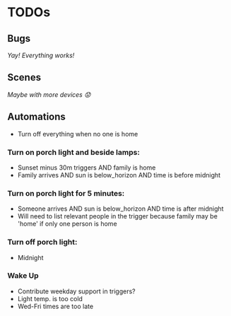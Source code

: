 # TODOs
## Bugs
_Yay! Everything works!_

## Scenes
_Maybe with more devices 😟_

## Automations
- Turn off everything when no one is home

### Turn on porch light and beside lamps:
- Sunset minus 30m triggers AND family is home
- Family arrives AND sun is below_horizon AND time is before midnight

### Turn on porch light for 5 minutes:
- Someone arrives AND sun is below_horizon AND time is after midnight
- Will need to list relevant people in the trigger because family may be 'home' if only one person is home

### Turn off porch light:
- Midnight

### Wake Up
- Contribute weekday support in triggers?
- Light temp. is too cold
- Wed-Fri times are too late
